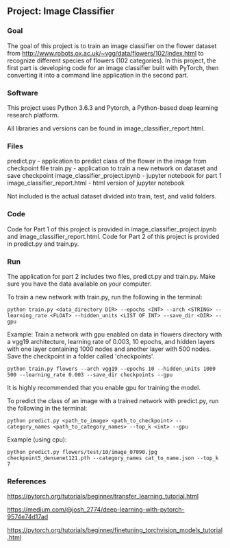
## Project: Image Classifier

### Goal 

The goal of this project is to train an image classifier on the flower dataset from http://www.robots.ox.ac.uk/~vgg/data/flowers/102/index.html to recognize different species of flowers (102 categories).
In this project, the first part is developing code for an image classifier built with PyTorch, then converting it into a command line application in the second part.


### Software

This project uses Python 3.6.3 and Pytorch, a Python-based deep learning research platform. 

All libraries and versions can be found in image_classifier_report.html. 

### Files

predict.py - application to predict class of the flower in the image from checkpoint file
train.py -  application to train a new network on dataset and save checkpoint
image_classifier_project.ipynb - jupyter notebook for part 1
image_classifier_report.html - html version of jupyter notebook

Not included is the actual dataset divided into train, test, and valid folders. 

### Code

Code for Part 1 of this project is provided in image_classifier_project.ipynb and image_classifier_report.html.
Code for Part 2 of this project is provided in predict.py and train.py.     

### Run

The application for part 2 includes two files, predict.py and train.py. 
Make sure you have the data available on your computer.

To train a new network with train.py, run the following in the terminal:
```
python train.py <data_directory DIR> --epochs <INT> --arch <STRING> --learning_rate <FLOAT> --hidden_units <LIST OF INT> --save_dir <DIR> --gpu
```
Example:
Train a network with gpu enabled on data in flowers directory with a vgg19 architecture, learning rate of 0.003, 10 epochs, and hidden layers with one layer containing 1000 nodes and another layer with 500 nodes. Save the checkpoint in a folder called 'checkpoints'. 
```
python train.py flowers --arch vgg19 --epochs 10 --hidden_units 1000 500 --learning_rate 0.003 --save_dir checkpoints --gpu
```
It is highly recommended that you enable gpu for training the model. 

To predict the class of an image with a trained network with predict.py, run the following in the terminal:
```
python predict.py <path_to_image> <path_to_checkpoint> --category_names <path_to_category_names> --top_k <int> --gpu
```
Example (using cpu):
```
python predict.py flowers/test/10/image_07090.jpg checkpoint5_densenet121.pth --category_names cat_to_name.json --top_k 7
```
### References

https://pytorch.org/tutorials/beginner/transfer_learning_tutorial.html

https://medium.com/@josh_2774/deep-learning-with-pytorch-9574e74d17ad

https://pytorch.org/tutorials/beginner/finetuning_torchvision_models_tutorial.html
